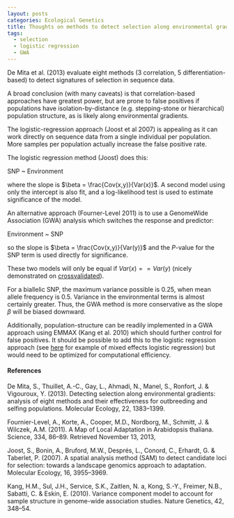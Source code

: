 ```yaml
---
layout: posts
categories: Ecological Genetics
title: Thoughts on methods to detect selection along environmental gradients
tags:
  - selection
  - logistic regression
  - GWA
---
```


De Mita et al. (2013) evaluate eight methods (3 correlation, 5 differentiation-based) to detect signatures of selection in sequence data. 

A broad conclusion (with many caveats) is that correlation-based approaches have greatest power, but are prone to false positives if populations have isolation-by-distance (e.g. stepping-stone or hierarchical) population structure, as is likely along environmental gradients.

The logistic-regression approach (Joost et al 2007) is appealing as it can work directly on sequence data from a single individual per population. More samples per population actually increase the false positive rate.  

The logistic regression method (Joost) does this:

SNP ~ Environment

where the slope is $\beta = \frac{Cov(x,y)}{Var(x)}$. A second model using only the intercept is also fit, and a log-likelihood test is used to estimate significance of the model.

An alternative approach (Fourner-Level 2011) is to use a GenomeWide Association (GWA) analysis which switches the response and predictor:

Environment ~ SNP

so the slope is $\beta = \frac{Cov(x,y)}{Var(y)}$ and the *P*-value for the SNP term is used directly for significance.

These two models will only be equal if $Var(x) == Var(y)$ (nicely demonstrated on [crossvalidated](http://stats.stackexchange.com/questions/22718/what-is-the-difference-between-linear-regression-on-y-with-x-and-x-with-y)). 

For a biallelic SNP, the maximum variance possible is 0.25, when mean allele frequency is 0.5. Variance in the environmental terms is almost certainly greater. Thus, the GWA method is more conservative as the slope $\beta$ will be biased downward. 

Additionally, population-structure can be readily implemented in a GWA approach using EMMAX (Kang et al. 2010) which should further control for false positives. It should be possible to add this to the logistic regression approach (see [here](http://www.ats.ucla.edu/stat/r/dae/melogit.htm) for example of mixed effects logistic regression) but would need to be optimized for computational efficiency. 

#### References

De Mita, S., Thuillet, A.-C., Gay, L., Ahmadi, N., Manel, S., Ronfort, J. & Vigouroux, Y. (2013). Detecting selection along environmental gradients: analysis of eight methods and their effectiveness for outbreeding and selfing populations. Molecular Ecology, 22, 1383–1399.

Fournier-Level, A., Korte, A., Cooper, M.D., Nordborg, M., Schmitt, J. & Wilczek, A.M. (2011). A Map of Local Adaptation in Arabidopsis thaliana. Science, 334, 86–89. Retrieved November 13, 2013, 

Joost, S., Bonin, A., Bruford, M.W., Després, L., Conord, C., Erhardt, G. & Taberlet, P. (2007). A spatial analysis method (SAM) to detect candidate loci for selection: towards a landscape genomics approach to adaptation. Molecular Ecology, 16, 3955–3969.

Kang, H.M., Sul, J.H., Service, S.K., Zaitlen, N. a, Kong, S.-Y., Freimer, N.B., Sabatti, C. & Eskin, E. (2010). Variance component model to account for sample structure in genome-wide association studies. Nature Genetics, 42, 348–54.

